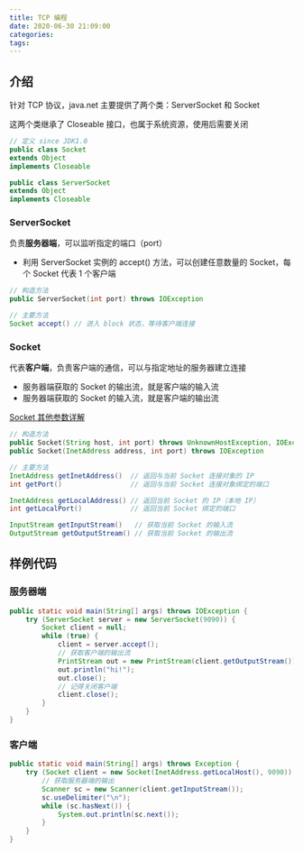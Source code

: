 ```yaml
---
title: TCP 编程
date: 2020-06-30 21:09:00
categories: 
tags:
---
```

## 介绍
针对 TCP 协议，java.net 主要提供了两个类：ServerSocket 和 Socket

这两个类继承了 Closeable 接口，也属于系统资源，使用后需要关闭

```java
// 定义 since JDK1.0
public class Socket
extends Object
implements Closeable

public class ServerSocket
extends Object
implements Closeable
```

### ServerSocket
负责**服务器端**，可以监听指定的端口（port）

- 利用 ServerSocket 实例的 accept() 方法，可以创建任意数量的 Socket，每个 Socket 代表 1 个客户端

```java
// 构造方法
public ServerSocket​(int port) throws IOException

// 主要方法
Socket accept() // 进入 block 状态，等待客户端连接
```

### Socket
代表**客户端**，负责客户端的通信，可以与指定地址的服务器建立连接

- 服务器端获取的 Socket 的输出流，就是客户端的输入流
- 服务器端获取的 Socket 的输入流，就是客户端的输出流

[Socket 其他参数详解](https://www.cnblogs.com/qq5941/p/4857656.html)

```java
// 构造方法
public Socket​(String host, int port) throws UnknownHostException, IOException
public Socket​(InetAddress address, int port) throws IOException

// 主要方法
InetAddress getInetAddress()  // 返回与当前 Socket 连接对象的 IP
int getPort()                 // 返回与当前 Socket 连接对象绑定的端口

InetAddress getLocalAddress() // 返回当前 Socket 的 IP（本地 IP）
int getLocalPort()            // 返回当前 Socket 绑定的端口

InputStream getInputStream()   // 获取当前 Socket 的输入流
OutputStream getOutputStream() // 获取当前 Socket 的输出流
```

## 样例代码
### 服务器端
```java
public static void main(String[] args) throws IOException {
    try (ServerSocket server = new ServerSocket(9090)) {
        Socket client = null;
        while (true) {
            client = server.accept();
            // 获取客户端的输出流
            PrintStream out = new PrintStream(client.getOutputStream());
            out.println("hi!");
            out.close();
            // 记得关闭客户端
            client.close();
        }
    }
}
```

### 客户端
```java
public static void main(String[] args) throws Exception {
    try (Socket client = new Socket(InetAddress.getLocalHost(), 9090)) {
        // 获取服务器端的输出
        Scanner sc = new Scanner(client.getInputStream());
        sc.useDelimiter("\n");
        while (sc.hasNext()) {
            System.out.println(sc.next());
        }
    }
}
```
